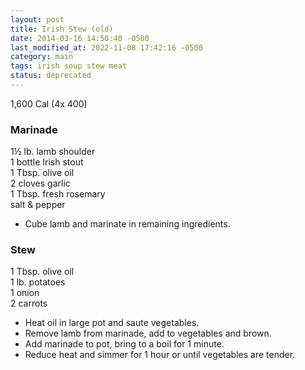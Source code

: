 ```yaml
---
layout: post
title: Irish Stew (old)
date: 2014-03-16 14:50:40 -0500
last_modified_at: 2022-11-08 17:42:16 -0500
category: main
tags: irish soup stew meat
status: deprecated
---
```

1,600 Cal (4x 400)  

### Marinade

1½ lb. lamb shoulder  
1 bottle Irish stout  
1 Tbsp. olive oil  
2 cloves garlic  
1 Tbsp. fresh rosemary  
salt &amp; pepper  

* Cube lamb and marinate in remaining ingredients.

### Stew

1 Tbsp. olive oil  
1 lb. potatoes  
1 onion  
2 carrots  

* Heat oil in large pot and saute vegetables.
* Remove lamb from marinade, add to vegetables and brown.
* Add marinade to pot, bring to a boil for 1 minute.
* Reduce heat and simmer for 1 hour or until vegetables are tender.
